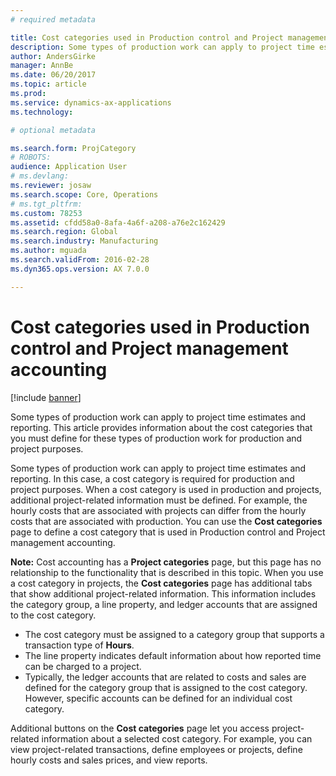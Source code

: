 ```yaml
---
# required metadata

title: Cost categories used in Production control and Project management accounting
description: Some types of production work can apply to project time estimates and reporting. This article provides information about the cost categories that you must define for these types of production work for production and project purposes.
author: AndersGirke
manager: AnnBe
ms.date: 06/20/2017
ms.topic: article
ms.prod: 
ms.service: dynamics-ax-applications
ms.technology: 

# optional metadata

ms.search.form: ProjCategory
# ROBOTS: 
audience: Application User
# ms.devlang: 
ms.reviewer: josaw
ms.search.scope: Core, Operations
# ms.tgt_pltfrm: 
ms.custom: 78253
ms.assetid: cfdd58a0-8afa-4a6f-a208-a76e2c162429
ms.search.region: Global
ms.search.industry: Manufacturing
ms.author: mguada
ms.search.validFrom: 2016-02-28
ms.dyn365.ops.version: AX 7.0.0

---
```


# Cost categories used in Production control and Project management accounting

[!include [banner](../includes/banner.md)]

Some types of production work can apply to project time estimates and reporting. This article provides information about the cost categories that you must define for these types of production work for production and project purposes.

Some types of production work can apply to project time estimates and reporting. In this case, a cost category is required for production and project purposes. When a cost category is used in production and projects, additional project-related information must be defined. For example, the hourly costs that are associated with projects can differ from the hourly costs that are associated with production. You can use the **Cost categories** page to define a cost category that is used in Production control and Project management accounting. 

**Note:** Cost accounting has a **Project categories** page, but this page has no relationship to the functionality that is described in this topic. When you use a cost category in projects, the **Cost categories** page has additional tabs that show additional project-related information. This information includes the category group, a line property, and ledger accounts that are assigned to the cost category.

-   The cost category must be assigned to a category group that supports a transaction type of **Hours**.
-   The line property indicates default information about how reported time can be charged to a project.
-   Typically, the ledger accounts that are related to costs and sales are defined for the category group that is assigned to the cost category. However, specific accounts can be defined for an individual cost category.

Additional buttons on the **Cost categories** page let you access project-related information about a selected cost category. For example, you can view project-related transactions, define employees or projects, define hourly costs and sales prices, and view reports.



